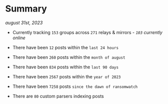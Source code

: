 
# Summary
_august 31st, 2023_

- Currently tracking `153` groups across `271` relays & mirrors - _`103` currently online_

- There have been `12` posts within the `last 24 hours`

- There have been `260` posts within the `month of august`

- There have been `834` posts within the `last 90 days`

- There have been `2567` posts within the `year of 2023`

- There have been `7258` posts `since the dawn of ransomwatch`

- There are `80` custom parsers indexing posts
